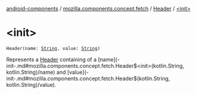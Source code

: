 [android-components](../../index.md) / [mozilla.components.concept.fetch](../index.md) / [Header](index.md) / [&lt;init&gt;](./-init-.md)

# &lt;init&gt;

`Header(name: `[`String`](https://kotlinlang.org/api/latest/jvm/stdlib/kotlin/-string/index.html)`, value: `[`String`](https://kotlinlang.org/api/latest/jvm/stdlib/kotlin/-string/index.html)`)`

Represents a [Header](index.md) containing of a [name](-init-.md#mozilla.components.concept.fetch.Header$<init>(kotlin.String, kotlin.String)/name) and [value](-init-.md#mozilla.components.concept.fetch.Header$<init>(kotlin.String, kotlin.String)/value).

